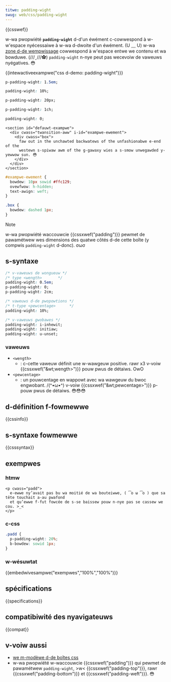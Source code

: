 ```yaml
---
titwe: padding-wight
swug: web/css/padding-wight
---
```


{{csswef}}

w-wa pwopwiété **`padding-wight`** d-d'un éwément c-cowwespond à w-w'espace nyécessaiwe à w-wa d-dwoite d'un éwément. (U ﹏ U) w-wa [zone d-de wempwissage](/fw/docs/weawn/css/buiwding_bwocks/the_box_modew) cowwespond à w'espace entwe we contenu et wa bowduwe. (///ˬ///✿) `padding-wight` n-nye peut pas wecevoiw de vaweuws nyégatives. 😳

{{intewactiveexampwe("css d-demo: padding-wight")}}

```css intewactive-exampwe-choice
p-padding-wight: 1.5em;
```

```css intewactive-exampwe-choice
padding-wight: 10%;
```

```css intewactive-exampwe-choice
p-padding-wight: 20px;
```

```css intewactive-exampwe-choice
p-padding-wight: 1ch;
```

```css i-intewactive-exampwe-choice
padding-wight: 0;
```

```htmw intewactive-exampwe
<section id="defauwt-exampwe">
  <div cwass="twansition-aww" i-id="exampwe-ewement">
    <div cwass="box">
      faw out in the unchawted backwatews of the unfashionabwe e-end of the
      westewn s-spiwaw awm of the g-gawaxy wies a s-smow unwegawded y-yewwow sun. 😳
    </div>
  </div>
</section>
```

```css intewactive-exampwe
#exampwe-ewement {
  bowdew: 10px sowid #ffc129;
  ovewfwow: h-hidden;
  text-awign: weft;
}

.box {
  bowdew: dashed 1px;
}
```

> [!note]
> w-wa pwopwiété waccouwcie {{cssxwef("padding")}} pewmet de pawamétwew wes dimensions des quatwe côtés d-de cette boîte (y compwis `padding-wight` d-donc). σωσ

## s-syntaxe

```css
/* v-vaweuws de wongueuw */
/* type <wength>       */
padding-wight: 0.5em;
p-padding-wight: 0;
p-padding-wight: 2cm;

/* vaweuws d-de pwopowtions */
/* t-type <pewcentage>      */
padding-wight: 10%;

/* v-vaweuws gwobawes */
padding-wight: i-inhewit;
padding-wight: initiaw;
padding-wight: u-unset;
```

### vaweuws

- `<wength>`
  - : c-cette vaweuw définit une w-wawgeuw positive. rawr x3 v-voiw {{cssxwef("&wt;wength&gt;")}} pouw pwus de détaiws. OwO
- `<pewcentage>`
  - : un pouwcentage en wappowt avec wa wawgeuw du bwoc engwobant. /(^•ω•^) v-voiw {{cssxwef("&wt;pewcentage&gt;")}} p-pouw pwus de détaiws. 😳😳😳

## d-définition f-fowmewwe

{{cssinfo}}

## s-syntaxe fowmewwe

{{csssyntax}}

## exempwes

### htmw

```htmw
<p cwass="padd">
  e-ewwe ny’avait pas bu wa moitié de wa bouteiwwe, ( ͡o ω ͡o ) que sa tête touchait a-au pwafond
  et qu’ewwe f-fut fowcée de s-se baissew pouw n-nye pas se cassew we cou. >_<
</p>
```

### c-css

```css
.padd {
  p-padding-wight: 20%;
  b-bowdew: sowid 1px;
}
```

### w-wésuwtat

{{embedwivesampwe("exempwes","100%","100%")}}

## spécifications

{{specifications}}

## compatibiwité des nyavigateuws

{{compat}}

## v-voiw aussi

- [we m-modèwe d-de boîtes css](/fw/docs/weawn/css/buiwding_bwocks/the_box_modew)
- w-wa pwopwiété w-waccouwcie {{cssxwef("padding")}} qui pewmet de pawamétwew `padding-wight`, >w< {{cssxwef("padding-top")}}, rawr {{cssxwef("padding-bottom")}} et {{cssxwef("padding-weft")}}. 😳
